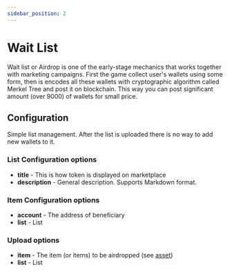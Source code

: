 ```yaml
---
sidebar_position: 2
---
```


# Wait List

Wait list or Airdrop is one of the early-stage mechanics that works together with marketing campaigns.
First the game collect user's wallets using some form, then is encodes all these wallets with cryptographic algorithm
called Merkel Tree and post it on blockchain. This way you can post significant amount (over 9000) of wallets for small
price.

## Configuration

Simple list management. After the list is uploaded there is no way to add new wallets to it.

### List Configuration options

- **title** - This is how token is displayed on marketplace
- **description** - General description. Supports Markdown format.

### Item Configuration options

- **account** - The address of beneficiary
- **list** - List

### Upload options

- **item** - The item (or items) to be airdropped (see [asset](/admin/miscellaneous/asset/))
- **list** - List 
